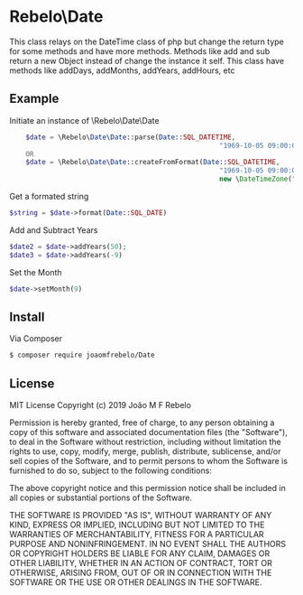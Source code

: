 # Rebelo\Date

This class relays on the DateTime class of php but change the return type
for some methods and have more methods.
Methods like add and sub return a new Object instead of change the instance it self.
This class have methods like addDays, addMonths, addYears, addHours, etc

## Example
Initiate an instance of \Rebelo\Date\Date
```php
    $date = \Rebelo\Date\Date::parse(Date::SQL_DATETIME,
                                                    "1969-10-05 09:00:00");
    OR                                                    
    $date = \Rebelo\Date\Date::createFromFormat(Date::SQL_DATETIME,
                                                    "1969-10-05 09:00:00",
                                                    new \DateTimeZone("Europe/Lisbon")
```

Get a formated string
```php
$string = $date->format(Date::SQL_DATE)
```

Add and Subtract Years
```php
$date2 = $date->addYears(50);
$date3 = $date->addYears(-9)
```
Set the Month
```php
$date->setMonth(9)
```

## Install

Via Composer

```bash
$ composer require joaomfrebelo/Date
```


## License
MIT License
Copyright (c) 2019 João M F Rebelo

 Permission is hereby granted, free of charge, to any person obtaining a copy
 of this software and associated documentation files (the "Software"), to deal
 in the Software without restriction, including without limitation the rights
 to use, copy, modify, merge, publish, distribute, sublicense, and/or sell
 copies of the Software, and to permit persons to whom the Software is
 furnished to do so, subject to the following conditions:

 The above copyright notice and this permission notice shall be included in
 all copies or substantial portions of the Software.

 THE SOFTWARE IS PROVIDED "AS IS", WITHOUT WARRANTY OF ANY KIND, EXPRESS OR
 IMPLIED, INCLUDING BUT NOT LIMITED TO THE WARRANTIES OF MERCHANTABILITY,
 FITNESS FOR A PARTICULAR PURPOSE AND NONINFRINGEMENT. IN NO EVENT SHALL THE
 AUTHORS OR COPYRIGHT HOLDERS BE LIABLE FOR ANY CLAIM, DAMAGES OR OTHER
 LIABILITY, WHETHER IN AN ACTION OF CONTRACT, TORT OR OTHERWISE, ARISING FROM,
 OUT OF OR IN CONNECTION WITH THE SOFTWARE OR THE USE OR OTHER DEALINGS IN
 THE SOFTWARE.